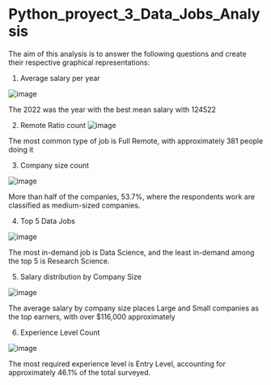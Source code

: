 # Python_proyect_3_Data_Jobs_Analysis

The aim of this analysis is to answer the following questions and create their respective graphical representations:

1. Average salary per year

![image](https://github.com/ELopez2657/Python_proyect_3_Data_Jobs_Analysis/assets/146747798/53010de4-ec44-4a51-aa94-d5c86d951ee5)

The 2022 was the year with the best mean salary with 124522

2. Remote Ratio count
![image](https://github.com/ELopez2657/Python_proyect_3_Data_Jobs_Analysis/assets/146747798/94d80b7b-4ba7-4492-b4f5-345fc57171af)

The most common type of job is Full Remote, with approximately 381 people doing it

3. Company size count

![image](https://github.com/ELopez2657/Python_proyect_3_Data_Jobs_Analysis/assets/146747798/bbd72b72-23de-4708-83a7-3a4f020f50e0)

More than half of the companies, 53.7%, where the respondents work are classified as medium-sized companies.

4. Top 5 Data Jobs

![image](https://github.com/ELopez2657/Python_proyect_3_Data_Jobs_Analysis/assets/146747798/2826b4f5-f097-407c-8288-4cf6fb30bc25)

The most in-demand job is Data Science, and the least in-demand among the top 5 is Research Science.

5. Salary distribution by Company Size

![image](https://github.com/ELopez2657/Python_proyect_3_Data_Jobs_Analysis/assets/146747798/8df755c1-c482-4695-ba0c-18abead2ed27)

The average salary by company size places Large and Small companies as the top earners, with over $116,000 approximately

6. Experience Level Count

![image](https://github.com/ELopez2657/Python_proyect_3_Data_Jobs_Analysis/assets/146747798/b7a1b1ee-1c9c-4e84-ad83-13a053cdef99)

The most required experience level is Entry Level, accounting for approximately 46.1% of the total surveyed.



